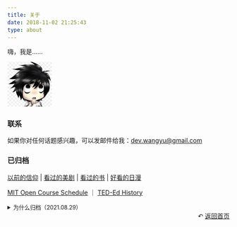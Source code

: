 ```yaml
---
title: 关于
date: 2018-11-02 21:25:43
type: about
---
```


嗨，我是……

<img src="avatar.jpg" width="20%" style="box-shadow: 0 0 0 #fff; margin-left: 0;">

### 联系

如果你对任何话题感兴趣，可以发邮件给我：[dev.wangyu@gmail.com](mailto:dev.wangyu@gmail.com)

### 已归档

[以前的信仰](/pages/said-before) | [看过的美剧](/pages/tv-us) | [看过的书](/pages/books-read) | [好看的日漫](/pages/tv-jp)

[MIT Open Course Schedule](/pages/mit-open-course-schedule) ｜ [TED-Ed History](/pages/ted-ed-history)

<details>

<summary style="font-size:90%;">为什么归档（2021.08.29）</summary>

<p>一开始做这些记录的动机是，看了那么多好看的美剧，翻过那么多书，可是没有人分享，自己过一段时间也会忘。为了让度过的时间不至于空白，留下一些痕迹。</p>

<p>但是后来动机变味了，看到无聊的电影时，会刻意尝试坚持看完，然后就能在页面上增加一条记录。最近用微信听书，也会刻意刷时间把某本书听完，为了能在页面上把书名写下来，比如《人生的意义》、叔本华的《生活的智慧》。这些书并非不好，完全可以当作背景音，但是绝对没有因为内容精彩而迫不及待想要看完，</p>

<p>一开始因为内容精彩而陷入其中，后来简单记录一下，结果现在变成了为了增加记录，而去看一些不那么必要的内容，这是本末倒置的。就像考试一样，一开始是想通过问题判断人的能力，而后演变成了很多人为了通过考试，刻意强化自己不在乎的能力，这也是本末倒置的。</p>

</details>


<div style="text-align: right;">
  ↶ <a href="/">返回首页</a>
</div>
